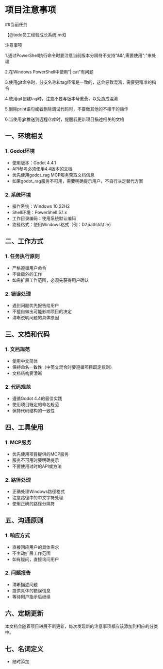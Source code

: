 # 项目注意事项

\##当前任务

【@todo员工经验成长系统.md】

注意事项

1.通过PowerShell执行命令时要注意当前版本分隔符不支持"&&",需要使用";"来处理

2.在Windows PowerShell中使用"| cat"有问题

3.使用git命令时，分支名称和tag经常是一致的，这会导致混淆，需要更精准的指令

4.使用git创建tag时，注意不要与版本号重叠，以免造成混淆

5.删除print语句或者删除调试代码时，不要做其他的不相干的动作

6.当使用git推送到远程仓库时，提醒我更新项目描述相关的文档

## 一、环境相关

### 1. Godot环境

- 使用版本：Godot 4.4.1
- API参考必须使用4.4版本的文档
- 优先使用godot_rag MCP服务获取文档信息
- 如果godot_rag服务不可用，需要明确提示用户，不自行决定替代方案

### 2. 系统环境

- 操作系统：Windows 10 22H2
- Shell环境：PowerShell 5.1.x 
- 工作目录编码：使用系统默认编码
- 路径格式：使用Windows格式（例：D:\path\to\file）

## 二、工作方式

### 1. 任务执行原则

- 严格遵循用户命令
- 不做额外的工作
- 如需扩展工作范围，必须先获得用户确认

### 2. 错误处理

- 遇到问题优先报告给用户
- 不擅自做出可能影响项目的决定
- 清晰说明问题的具体原因

## 三、文档和代码

### 1. 文档规范

- 使用中文简体
- 保持命名一致性（中英文混合时要遵循项目既定规则）
- 文档结构要清晰

### 2. 代码规范

- 遵循Godot 4.4的最佳实践
- 使用项目既定的命名规范
- 保持代码结构的一致性

## 四、工具使用

### 1. MCP服务

- 优先使用项目提供的MCP服务
- 服务不可用时要明确提示
- 不要使用过时的API或方法

### 2. 路径处理

- 正确处理Windows路径格式
- 注意路径中的中文字符处理
- 使用正确的路径分隔符

## 五、沟通原则

### 1. 响应方式

- 直接回应用户的具体需求
- 不主动扩展工作范围
- 如有疑问，直接询问用户

### 2. 问题报告

- 清晰描述问题
- 提供具体的错误信息
- 等待用户指示后继续

## 六、定期更新

本文档会随着项目进展不断更新，每次发现新的注意事项都应该添加到相应的分类中。

## 七、名词定义

- 随时添加